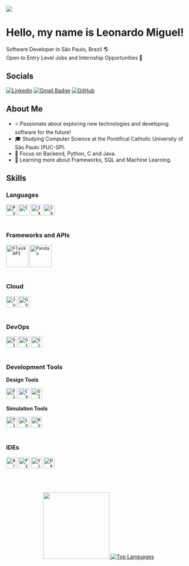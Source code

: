 ![](https://komarev.com/ghpvc/?username=LeoMSgit&color=006bed)

Hello, my name is Leonardo Miguel!
====================================================================================================================================
Software Developer in São Paulo, Brazil 🌎<br/>
Open to Entry Level Jobs and Internship Opportunities 💼

## Socials
[![Linkedin](https://img.shields.io/badge/-LeoMSgit-blue?style=flat-square&logo=Linkedin&logoColor=white&link=https://www.linkedin.com/in/leomsantos/)](https://www.linkedin.com/in/leomsantos/)
[![Gmail Badge](https://img.shields.io/badge/-leoms--98@hotmail.com-D14836?style=flat-square&logo=Gmail&logoColor=white)](mailto:leoms-98@hotmail.com)
[![GitHub](https://img.shields.io/github/followers/LeoMSgit?label=follow&style=social)](https://github.com/LeoMSgit)


## About Me
- ⭐ Passionate about exploring new technologies and developing software for the future!
- 🎓 Studying Computer Science at the Pontifical Catholic University of São Paulo (PUC-SP).
- 🚀 Focus on Backend, Python, C and Java.
- 📖 Learning more about Frameworks, SQL and Machine Learning.

## Skills

### Languages

<div >
	<code><img width="30" src="https://user-images.githubusercontent.com/25181517/183423507-c056a6f9-1ba8-4312-a350-19bcbc5a8697.png" alt="Python" title="Python"/></code>
	<code><img width="30" src="https://user-images.githubusercontent.com/25181517/192106070-46255bcf-65e6-4c6b-a296-bf8d0d8fb2a7.png" alt="C" title="C"/></code>
	<code><img width="30" src="https://user-images.githubusercontent.com/25181517/117201156-9a724800-adec-11eb-9a9d-3cd0f67da4bc.png" alt="Java" title="Java"/></code>
	<code><img width="30" src="https://user-images.githubusercontent.com/25181517/117447155-6a868a00-af3d-11eb-9cfe-245df15c9f3f.png" alt="JavaScript" title="JavaScript"/></code>
</div>
<br/>

### Frameworks and APIs

<div >
	<code><img width="60" src="https://miro.medium.com/v2/resize:fit:438/1*0G5zu7CnXdMT9pGbYUTQLQ.png" alt="FlaskAPI" title="FlaskAPI"/></code>
	<code><img width="60" src="https://upload.wikimedia.org/wikipedia/commons/thumb/e/ed/Pandas_logo.svg/768px-Pandas_logo.svg.png" alt="Pandas" title="Pandas"/></code>
</div>
<br/>


### Cloud

<div >
	<code><img width="30" src="https://upload.wikimedia.org/wikipedia/commons/thumb/3/38/Jupyter_logo.svg/1200px-Jupyter_logo.svg.png" alt="Jupyter Notebook" title="Jupyter Notebook"/></code>
	<code><img width="30" src="https://colab.research.google.com/img/colab_favicon_256px.png" alt="Google Colab" title="Google Colab"/></code>
	
</div>
<br/>

### DevOps

<div >
	<code><img width="30" src="https://user-images.githubusercontent.com/25181517/192108372-f71d70ac-7ae6-4c0d-8395-51d8870c2ef0.png" alt="Git" title="Git"/></code>
	<code><img width="30" src="https://user-images.githubusercontent.com/25181517/192108374-8da61ba1-99ec-41d7-80b8-fb2f7c0a4948.png" alt="GitHub" title="GitHub"/></code>
	<code><img width="30" src="https://user-images.githubusercontent.com/25181517/192108376-c675d39b-90f6-4073-bde6-5a9291644657.png" alt="GitLab" title="GitLab"/></code>
</div>
<br/>

### Development Tools

**Design Tools**

<div >
	<code><img width="30" src="https://user-images.githubusercontent.com/25181517/189715289-df3ee512-6eca-463f-a0f4-c10d94a06b2f.png" alt="Figma" title="Figma"/></code>
	<code><img width="30" src="https://github-production-user-asset-6210df.s3.amazonaws.com/136815194/253220886-02494c7c-de6a-43a6-9293-6369696842ed.png" alt="Canva" title="Canva"/></code>
	<code><img width="30" src="https://upload.wikimedia.org/wikipedia/commons/thumb/4/45/The_GIMP_icon_-_gnome.svg/316px-The_GIMP_icon_-_gnome.svg.png" alt="GIMP" title="GIMP"/></code>
</div>

**Simulation Tools**

<div >
	<code><img width="30" src="https://c.clc2l.com/t/a/u/autodesk-tinkercad-evNUiF.png" alt="Tinkercad" title="Tinkercad"/></code>
	<code><img width="30" src="https://upload.wikimedia.org/wikipedia/commons/thumb/b/ba/Logisim-icon.svg/2048px-Logisim-icon.svg.png" alt="Logisim" title="Logisim"/></code>
	<code><img width="30" src="https://digilent.com/blog/wp-content/uploads/2015/01/184_multisim_app_icon_ill-600x594.png" alt="MultiSim" title="MultiSim"/></code>
</div>
<br/>

### IDEs

<div >
	<code><img width="30" src="https://github.com/marwin1991/profile-technology-icons/assets/136815194/a57a85ba-e2dd-4036-85b6-7e1532391627" alt="Arduino" title="Arduino"/></code>
	<code><img width="30" src="https://upload.wikimedia.org/wikipedia/commons/thumb/1/1d/PyCharm_Icon.svg/1024px-PyCharm_Icon.svg.png" alt="PyCharm" title="PyCharm"/></code>
	<code><img width="30" src="https://i.imgur.com/gT1KQMu.png" alt="Visual Studio Code" title="Visual Studio Code"/></code>
	<code><img width="30" src="https://i.imgur.com/qEa48mi.png" alt="Dev-C++ Embarcaderos" title="Dev-C++ Embarcaderos"/></code>
</div>

<br/><br/>
<p align="center">
  <a href="https://github.com/LeoMSgit" title="Perfil de Leonardo">
    <img height="180em" src="https://github-readme-stats.vercel.app/api?username=LeoMSgit&theme=gotham&show_icons=true" />
  </a>
  <a href="https://github.com/LeoMSgit" align="left">
    <img src="https://github-readme-stats.vercel.app/api/top-langs/?username=LeoMSgit&langs_count=10&theme=gotham&locale=en&custom_title=Top%20%Languages" alt="Top Languages" />
  </a>
</p>
